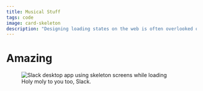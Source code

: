 ```yaml
---
title: Musical Stuff
tags: code
image: card-skeleton
description: "Designing loading states on the web is often overlooked or dismissed as an afterthought. Building an experience that works with slow connections is not only a developer's challenge..."
---
```


# Amazing

<figure>
  <img src="{{ 'card-skeleton.png' }}" alt="Slack desktop app using skeleton screens while loading">
  <figcaption>Holy moly to you too, Slack.</figcaption>
</figure>